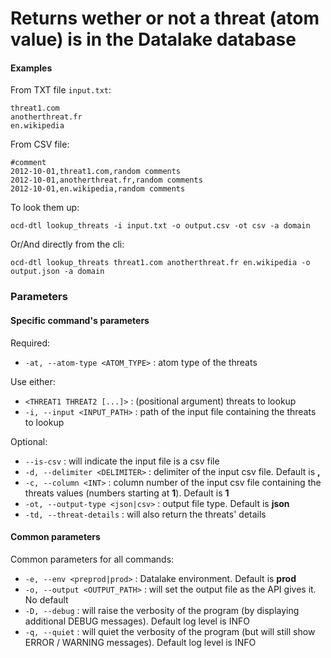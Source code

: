 # Returns wether or not a threat (atom value) is in the Datalake database

#### Examples

From TXT file `input.txt`:

    threat1.com
    anotherthreat.fr
    en.wikipedia

From CSV file:

    #comment
    2012-10-01,threat1.com,random comments
    2012-10-01,anotherthreat.fr,random comments
    2012-10-01,en.wikipedia,random comments

To look them up:
    
    ocd-dtl lookup_threats -i input.txt -o output.csv -ot csv -a domain

Or/And directly from the cli:
    
    ocd-dtl lookup_threats threat1.com anotherthreat.fr en.wikipedia -o output.json -a domain


### Parameters

#### Specific command's parameters

Required:

* `-at, --atom-type <ATOM_TYPE>` : atom type of the threats

Use either:

* `<THREAT1 THREAT2 [...]>` : (positional argument) threats to lookup   
* `-i, --input <INPUT_PATH>` : path of the input file containing the threats to lookup 



Optional:
* `--is-csv` :  will indicate the input file is a csv file   
* `-d, --delimiter <DELIMITER>` :  delimiter of the input csv file. Default is **,**
* `-c, --column <INT>` : column number of the input csv file containing the threats values (numbers starting at **1**). Default is **1**
* `-ot, --output-type <json|csv>` : output file type. Default is **json**
* `-td, --threat-details` : will also return the threats' details 
 


#### Common parameters
Common parameters for all commands:  
* `-e, --env <preprod|prod>` :   Datalake environment. Default is **prod**  
* `-o, --output <OUTPUT_PATH>` : will set the output file as the API gives it.  No default
* `-D, --debug`  : will raise the verbosity of the program (by displaying additional DEBUG messages). Default log level is INFO
* `-q, --quiet` : will quiet the verbosity of the program (but will still show ERROR / WARNING messages). Default log level is INFO
